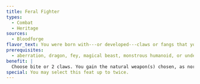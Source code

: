```yaml
---
title: Feral Fighter
types:
  - Combat
  - Heritage
sources:
  - Bloodforge
flavor_text: You were born with---or developed---claws or fangs that you can use in battle.
prerequisites:
  - aberration, dragon, fey, magical beast, monstrous humanoid, or undead type and/or reptilian subtype
benefit: |
  Choose bite or 2 claws. You gain the natural weapon(s) chosen, as normal for a creature of your size. You may not gain a natural weapon of a type you already possess in this fashion.
special: You may select this feat up to twice.
---
```

